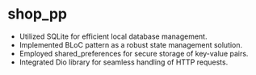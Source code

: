 # shop_pp
- Utilized SQLite for efficient local database management.
- Implemented BLoC pattern as a robust state management solution.
- Employed shared_preferences for secure storage of key-value pairs.
- Integrated Dio library for seamless handling of HTTP requests.
